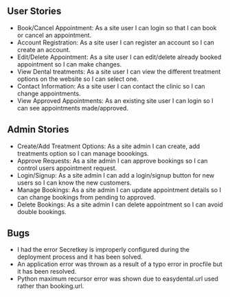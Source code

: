  ## User Stories
 * Book/Cancel Appointment: As a site user I can login so that I can book or cancel an appointment.
 * Account Registration: As a site user I can register an account so I can create an account.
 * Edit/Delete Appointment: As a site user I can edit/delete already booked appointment so I can make changes.
 * View Dental treatments: As a site user I can view the different treatment options on the website so I can select one.
 * Contact Information: As a site user I can contact the clinic so I can change appointments.
 * View Approved Appointments: As an existing site user I can login so I can see appointments made/approved.
    

 ## Admin Stories 
 * Create/Add Treatment Options: As a site admin I can create, add treatments option so I can manage boookings.
 * Approve Requests: As a site admin I can approve bookings so I can control users appointment request.
 * Login/Signup: As a site admin I can add a login/signup button for new users so I can know the new customers.
 * Manage Bookings: As a site admin I can update appointment details so I can change bookings from pending to approved.
 * Delete Bookings: As a site admin I can delete appointment so I can avoid double bookings.

## Bugs
* I had the error Secretkey is improperly configured during the deployment process and it has been solved.
* An application error was thrown as a result of a typo error in procfile but it has been resolved. 
* Python maximum recursor error was shown due to easydental.url used  rather than booking.url.
